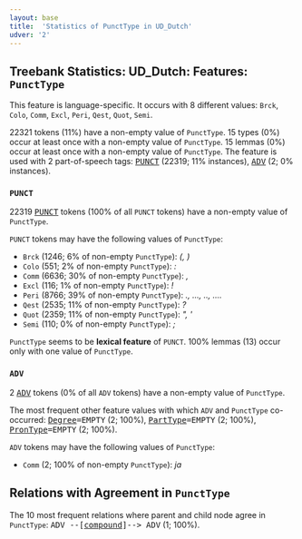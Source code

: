 ```yaml
---
layout: base
title:  'Statistics of PunctType in UD_Dutch'
udver: '2'
---
```


## Treebank Statistics: UD_Dutch: Features: `PunctType`

This feature is language-specific.
It occurs with 8 different values: `Brck`, `Colo`, `Comm`, `Excl`, `Peri`, `Qest`, `Quot`, `Semi`.

22321 tokens (11%) have a non-empty value of `PunctType`.
15 types (0%) occur at least once with a non-empty value of `PunctType`.
15 lemmas (0%) occur at least once with a non-empty value of `PunctType`.
The feature is used with 2 part-of-speech tags: <tt><a href="nl-pos-PUNCT.html">PUNCT</a></tt> (22319; 11% instances), <tt><a href="nl-pos-ADV.html">ADV</a></tt> (2; 0% instances).

### `PUNCT`

22319 <tt><a href="nl-pos-PUNCT.html">PUNCT</a></tt> tokens (100% of all `PUNCT` tokens) have a non-empty value of `PunctType`.

`PUNCT` tokens may have the following values of `PunctType`:

* `Brck` (1246; 6% of non-empty `PunctType`): <em>(, )</em>
* `Colo` (551; 2% of non-empty `PunctType`): <em>:</em>
* `Comm` (6636; 30% of non-empty `PunctType`): <em>,</em>
* `Excl` (116; 1% of non-empty `PunctType`): <em>!</em>
* `Peri` (8766; 39% of non-empty `PunctType`): <em>., ..., .., ....</em>
* `Qest` (2535; 11% of non-empty `PunctType`): <em>?</em>
* `Quot` (2359; 11% of non-empty `PunctType`): <em>", '</em>
* `Semi` (110; 0% of non-empty `PunctType`): <em>;</em>

`PunctType` seems to be **lexical feature** of `PUNCT`. 100% lemmas (13) occur only with one value of `PunctType`.

### `ADV`

2 <tt><a href="nl-pos-ADV.html">ADV</a></tt> tokens (0% of all `ADV` tokens) have a non-empty value of `PunctType`.

The most frequent other feature values with which `ADV` and `PunctType` co-occurred: <tt><a href="nl-feat-Degree.html">Degree</a></tt><tt>=EMPTY</tt> (2; 100%), <tt><a href="nl-feat-PartType.html">PartType</a></tt><tt>=EMPTY</tt> (2; 100%), <tt><a href="nl-feat-PronType.html">PronType</a></tt><tt>=EMPTY</tt> (2; 100%).

`ADV` tokens may have the following values of `PunctType`:

* `Comm` (2; 100% of non-empty `PunctType`): <em>ja</em>

## Relations with Agreement in `PunctType`

The 10 most frequent relations where parent and child node agree in `PunctType`:
<tt>ADV --[<tt><a href="nl-dep-compound.html">compound</a></tt>]--> ADV</tt> (1; 100%).

